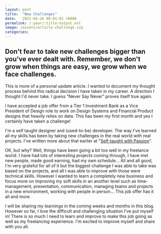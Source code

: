 ```yaml
---
layout: post
title:  "New Challenges"
date:   2021-04-26 00:01:01 +0000
permalink: /:year/:title:output_ext
image: /assets/article-challenge.svg
categories: 
---
```

<h2>Don't fear to take new challenges bigger than you've ever dealt with. Remember, we don't grow when things are easy, we grow when we face challenges.</h2>
<p>This is more of a personal update article. I wanted to document my thought process behind this radical decision I have taken in my career. A direction I thought I'd never take. I guess "Never Say Never" proves itself true again.</p>

<p>I have accepted a job offer from a Tier 1 Investment Bank as a Vice President of Design role to work on Design Systems and Financial Product designs that heavily relies on data. This has been my first month and yes I certainly have taken a challenge! </p>

<p>I'm a self taught designer and (used-to-be) developer. The way I've learned all my skills has been by taking new challenges in the real world with real projects. I've written more about that earlier at "<a href="https://oykun.com/2013/self-taught-with-passion.html" title="Self-taught with Passion">Self-taught with Passion</a>". </p>

<p>OK, but why? Well, things have been going a bit too well in my freelance world. I have had lots of interesting projects coming through, I have met new people, made good earning, had my own schedule... All and all good, I'm very grateful for all of it but the biggest challenge I was able to take was based on the projects, and all I was able to improve with those were technical skills. However I wanted to learn a completely new business and focus more on improving my soft skills in an another level such as time-management, presentation, communication, managing teams and projects in a new environment, working with people in person... This job offer has it all and more.</p>

<p>I will be sharing my learnings in the coming weeks and months in this blog. However so far, I love the difficult and challenging situation I've put myself in! There is so much I need to learn and improve to make this job going as well as my freelancing experience. I'm excited to improve myself and share with you all.</p>